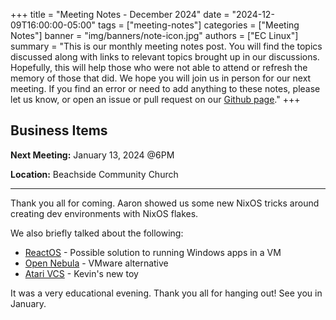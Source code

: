 +++
title = "Meeting Notes - December 2024"
date = "2024-12-09T16:00:00-05:00"
tags = ["meeting-notes"]
categories = ["Meeting Notes"]
banner = "img/banners/note-icon.jpg"
authors = ["EC Linux"]
summary = "This is our monthly meeting notes post. You will find the topics discussed along with links to relevant topics brought up in our discussions. Hopefully, this will help those who were not able to attend or refresh the memory of those that did. We hope you will join us in person for our next meeting. If you find an error or need to add anything to these notes, please let us know, or open an issue or pull request on our [Github page](https://github.com/brettrbarker/eclinux.org)."
+++
## Business Items

**Next Meeting:** January 13, 2024 @6PM

**Location:** Beachside Community Church

* * *

Thank you all for coming. Aaron showed us some new NixOS tricks around creating dev environments with NixOS flakes. 

We also briefly talked about the following:

* [ReactOS](https://reactos.org/) - Possible solution to running Windows apps in a VM
* [Open Nebula](https://opennebula.io/) - VMware alternative
* [Atari VCS](https://atari.com/pages/atari-vcs) - Kevin's new toy

It was a very educational evening. Thank you all for hanging out! See you in January.
